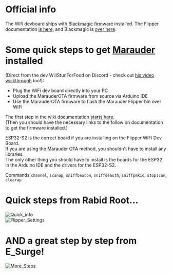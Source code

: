 # Official info

The Wifi devboard ships with [Blackmagic firmware](https://github.com/flipperdevices/blackmagic-esp32-s2) installed. The Flipper documentation [is here](https://docs.flipperzero.one/development/hardware/wifi-debugger-module), and Blackmagic is [over here](https://black-magic.org/).

# Some quick steps to get [Marauder](https://github.com/justcallmekoko/ESP32Marauder) installed<br>
(Direct from the dev WillStunForFood on Discord - check out [his video walkthrough](https://www.youtube.com/watch?v=_YLTpNo5xa0) too!):

- Plug the WiFi dev board directly into your PC
- Upload the MarauderOTA firmware from source via Arduino IDE
- Use the MarauderOTA firmware to flash the Marauder Flipper bin over WiFi

The first step in the wiki documentation [starts here](https://github.com/justcallmekoko/ESP32Marauder/wiki/flipper-zerowhile).<br>
(Then you should have the necessary links to the follow on documentation to get the firmware installed.)

ESP32-S2 is the correct board if you are installing on the Flipper WiFi Dev Board. <br>
If you are using the Marauder OTA method, you shouldn't have to install any libraries. <br>
The only other thing you should have to install is the boards for the ESP32 in the Arduino IDE and the drivers for the ESP32-S2.

Commands `channel`, `scanap`, `sniffbeacon`, `sniffdeauth`, `sniffpmkid`, `stopscan`, `clearap`

# Quick steps from Rabid Root...

![Quick_info](https://user-images.githubusercontent.com/57457139/171563068-4997e28d-ac75-4c22-96b3-9e21fb0cdb18.jpg)<br>
![Flipper_Settings](https://user-images.githubusercontent.com/57457139/176063404-86cfaa96-4cb5-4a94-a388-f935f59ac7b2.png)

# AND a great step by step from E_Surge!

![More_Steps](https://user-images.githubusercontent.com/57457139/176063439-f23620ae-7985-46eb-a11e-d85d1bcc62b7.png)

